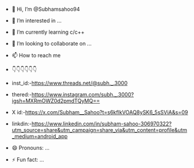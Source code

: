 - 👋 Hi, I’m @Subhamsahoo94
- 👀 I’m interested in ... 
- 🌱 I’m currently learning c/c++
- 💞️ I’m looking to collaborate on ...
- 📫 How to reach me
-    👇👇👇👇👇👇
-    inst_id:-https://www.threads.net/@subh._.3000
-    thered:-https://www.instagram.com/subh._.3000?igsh=MXRmOWZ0d2pmdTQyMQ==
-    X id:-https://x.com/Subham__Sahoo?t=s6kflkVOAQ8ySK6_5sSViA&s=09
-    linkdin:-https://www.linkedin.com/in/subham-sahoo-306970322?utm_source=share&utm_campaign=share_via&utm_content=profile&utm_medium=android_app
  
- 😄 Pronouns: ...
- ⚡ Fun fact: ...

<!---
Subhamsahoo94/Subhamsahoo94 is a ✨ special ✨ repository because its `README.md` (this file) appears on your GitHub profile.
You can click the Preview link to take a look at your changes.
--->
